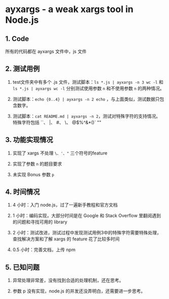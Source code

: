 # ayxargs - a weak xargs tool in Node.js

## 1. Code

所有的代码都在 ayxargs 文件中，js 文件

## 2. 测试用例

1. test文件夹中有多个 .js 文件，测试脚本：`ls *.js | ayxargs -n 3 wc -l` 和 `ls *.js | ayxargs wc -l` 分别测试使用参数 `n` 和不使用参数 `n` 的两种情况。

2. 测试脚本：`echo {0..4} | ayxargs -n 2 echo` ，与上面类似，测试数据只包含数字。

3. 测试脚本：`cat README.md | ayxargs -n 2`，测试对特殊字符的支持情况。特殊字符包括 ``、 |、 #、 \、 @$%^&*()` ""

## 3. 功能实现情况

1. 实现了 xargs 不处理 `\、'、"` 三个符号的feature

2. 实现了参数 `n` 的题目要求

3. 未实现 Bonus 参数 `p`  

## 4. 时间情况

1. 4 小时：入门 node.js，过了一遍新手教程和官方文档

2. 1 小时：编码实现，大部分时间是在 Google 和 Stack Overflow 里翻阅遇到的问题和寻找可用的 library

3. 2 小时：测试改进，测试过程中发现测试用例3中的特殊字符需要特殊处理，查找解决方案和了解 xargs 的 feature 花了比较多时间

4. 0.5 小时：完善文档，上传 npm

## 5. 已知问题

1. 异常处理非常差，没有找到合适的处理机制，还在思考。

2. 参数 p 没有实现，node.js 的并发还没弄明白，还需要进一步思考。
